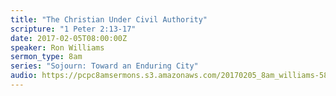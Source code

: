```yaml
---
title: "The Christian Under Civil Authority"
scripture: "1 Peter 2:13-17"
date: 2017-02-05T08:00:00Z
speaker: Ron Williams
sermon_type: 8am
series: "Sojourn: Toward an Enduring City"
audio: https://pcpc8amsermons.s3.amazonaws.com/20170205_8am_williams-5898052392576.mp3 
---
```



